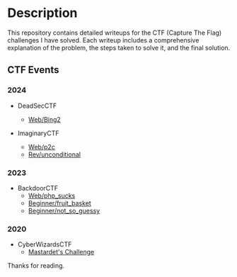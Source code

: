 # Description

This repository contains detailed writeups for the CTF (Capture The Flag) challenges I have solved. Each writeup includes a comprehensive explanation of the problem, the steps taken to solve it, and the final solution.

## CTF Events

### 2024

- DeadSecCTF
  - [Web/Bing2](./2024/deadsecCTF/web/bing2)

- ImaginaryCTF
  - [Web/p2c](./2024/imaginaryCTF/web/p2c)
  - [Rev/unconditional](./2024/imaginaryCTF/rev/unconditional)

### 2023

- BackdoorCTF
  - [Web/php_sucks](./2023/Backdoor_CTF/Web/php_sucks)
  - [Beginner/fruit_basket](./2023/Backdoor_CTF/Beginner/fruit_basket)
  - [Beginner/not_so_guessy](./2023/Backdoor_CTF/Beginner/not_so_guessy)

### 2020

- CyberWizardsCTF
  - [Mastardet's Challenge](./2020/cyberWizardsCTF/mastardetsChallenge)


Thanks for reading.

